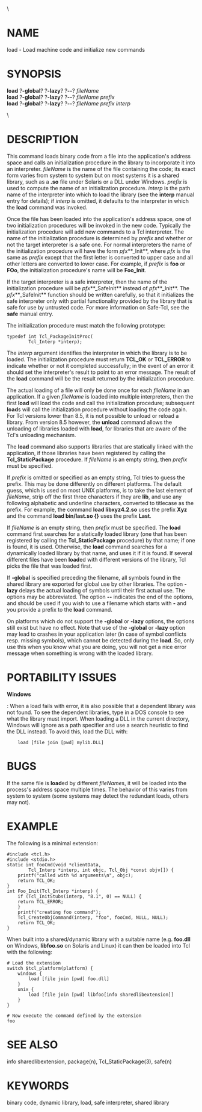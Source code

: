 \

# NAME

load - Load machine code and initialize new commands

# SYNOPSIS

**load** ?**-global**? ?**-lazy**? ?**\--**? *fileName*\
**load** ?**-global**? ?**-lazy**? ?**\--**? *fileName prefix*\
**load** ?**-global**? ?**-lazy**? ?**\--**? *fileName prefix interp*

\

# DESCRIPTION

This command loads binary code from a file into the application\'s
address space and calls an initialization procedure in the library to
incorporate it into an interpreter. *fileName* is the name of the file
containing the code; its exact form varies from system to system but on
most systems it is a shared library, such as a **.so** file under
Solaris or a DLL under Windows. *prefix* is used to compute the name of
an initialization procedure. *interp* is the path name of the
interpreter into which to load the library (see the **interp** manual
entry for details); if *interp* is omitted, it defaults to the
interpreter in which the **load** command was invoked.

Once the file has been loaded into the application\'s address space, one
of two initialization procedures will be invoked in the new code.
Typically the initialization procedure will add new commands to a Tcl
interpreter. The name of the initialization procedure is determined by
*prefix* and whether or not the target interpreter is a safe one. For
normal interpreters the name of the initialization procedure will have
the form *pfx***\_Init**, where *pfx* is the same as *prefix* except
that the first letter is converted to upper case and all other letters
are converted to lower case. For example, if *prefix* is **foo** or
**FOo**, the initialization procedure\'s name will be **Foo_Init**.

If the target interpreter is a safe interpreter, then the name of the
initialization procedure will be *pfx***\_SafeInit** instead of
*pfx***\_Init**. The *pfx***\_SafeInit** function should be written
carefully, so that it initializes the safe interpreter only with partial
functionality provided by the library that is safe for use by untrusted
code. For more information on Safe-Tcl, see the **safe** manual entry.

The initialization procedure must match the following prototype:

    typedef int Tcl_PackageInitProc(
            Tcl_Interp *interp);

The *interp* argument identifies the interpreter in which the library is
to be loaded. The initialization procedure must return **TCL_OK** or
**TCL_ERROR** to indicate whether or not it completed successfully; in
the event of an error it should set the interpreter\'s result to point
to an error message. The result of the **load** command will be the
result returned by the initialization procedure.

The actual loading of a file will only be done once for each *fileName*
in an application. If a given *fileName* is loaded into multiple
interpreters, then the first **load** will load the code and call the
initialization procedure; subsequent **load**s will call the
initialization procedure without loading the code again. For Tcl
versions lower than 8.5, it is not possible to unload or reload a
library. From version 8.5 however, the **unload** command allows the
unloading of libraries loaded with **load**, for libraries that are
aware of the Tcl\'s unloading mechanism.

The **load** command also supports libraries that are statically linked
with the application, if those libraries have been registered by calling
the **Tcl_StaticPackage** procedure. If *fileName* is an empty string,
then *prefix* must be specified.

If *prefix* is omitted or specified as an empty string, Tcl tries to
guess the prefix. This may be done differently on different platforms.
The default guess, which is used on most UNIX platforms, is to take the
last element of *fileName*, strip off the first three characters if they
are **lib**, and use any following alphabetic and underline characters,
converted to titlecase as the prefix. For example, the command **load
libxyz4.2.so** uses the prefix **Xyz** and the command **load
bin/last.so {}** uses the prefix **Last**.

If *fileName* is an empty string, then *prefix* must be specified. The
**load** command first searches for a statically loaded library (one
that has been registered by calling the **Tcl_StaticPackage** procedure)
by that name; if one is found, it is used. Otherwise, the **load**
command searches for a dynamically loaded library by that name, and uses
it if it is found. If several different files have been **load**ed with
different versions of the library, Tcl picks the file that was loaded
first.

If **-global** is specified preceding the filename, all symbols found in
the shared library are exported for global use by other libraries. The
option **-lazy** delays the actual loading of symbols until their first
actual use. The options may be abbreviated. The option **\--** indicates
the end of the options, and should be used if you wish to use a filename
which starts with **-** and you provide a prefix to the **load**
command.

On platforms which do not support the **-global** or **-lazy** options,
the options still exist but have no effect. Note that use of the
**-global** or **-lazy** option may lead to crashes in your application
later (in case of symbol conflicts resp. missing symbols), which cannot
be detected during the **load**. So, only use this when you know what
you are doing, you will not get a nice error message when something is
wrong with the loaded library.

# PORTABILITY ISSUES

**Windows**     

:   When a load fails with error, it is also possible that a dependent
    library was not found. To see the dependent libraries, type in a DOS
    console to see what the library must import. When loading a DLL in
    the current directory, Windows will ignore as a path specifier and
    use a search heuristic to find the DLL instead. To avoid this, load
    the DLL with:

        load [file join [pwd] mylib.DLL]

# BUGS

If the same file is **load**ed by different *fileName*s, it will be
loaded into the process\'s address space multiple times. The behavior of
this varies from system to system (some systems may detect the redundant
loads, others may not).

# EXAMPLE

The following is a minimal extension:

    #include <tcl.h>
    #include <stdio.h>
    static int fooCmd(void *clientData,
            Tcl_Interp *interp, int objc, Tcl_Obj *const objv[]) {
        printf("called with %d arguments\n", objc);
        return TCL_OK;
    }
    int Foo_Init(Tcl_Interp *interp) {
        if (Tcl_InitStubs(interp, "8.1", 0) == NULL) {
    	return TCL_ERROR;
        }
        printf("creating foo command");
        Tcl_CreateObjCommand(interp, "foo", fooCmd, NULL, NULL);
        return TCL_OK;
    }

When built into a shared/dynamic library with a suitable name (e.g.
**foo.dll** on Windows, **libfoo.so** on Solaris and Linux) it can then
be loaded into Tcl with the following:

    # Load the extension
    switch $tcl_platform(platform) {
        windows {
            load [file join [pwd] foo.dll]
        }
        unix {
            load [file join [pwd] libfoo[info sharedlibextension]]
        }
    }

    # Now execute the command defined by the extension
    foo

# SEE ALSO

info sharedlibextension, package(n), Tcl_StaticPackage(3), safe(n)

# KEYWORDS

binary code, dynamic library, load, safe interpreter, shared library
